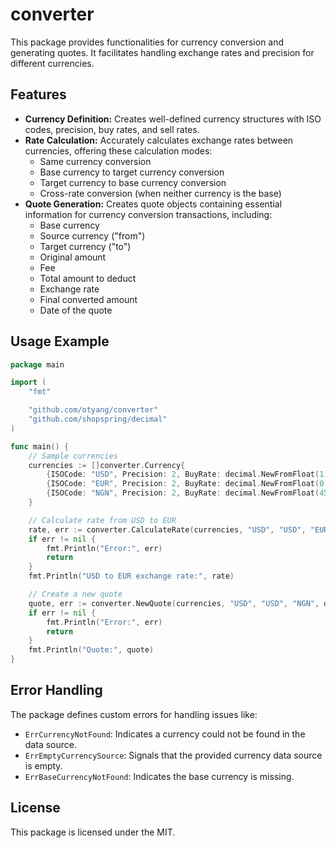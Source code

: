 # converter

This package provides functionalities for currency conversion and generating quotes. It facilitates handling exchange rates and precision for different currencies.

## Features

* **Currency Definition:** Creates well-defined currency structures with ISO codes, precision, buy rates, and sell rates.
* **Rate Calculation:** Accurately calculates exchange rates between currencies, offering these calculation modes:
    * Same currency conversion
    * Base currency to target currency conversion
    * Target currency to base currency conversion
    * Cross-rate conversion (when neither currency is the base)
* **Quote Generation:** Creates quote objects containing essential information for currency conversion transactions, including:
     * Base currency
     * Source currency ("from")
     * Target currency ("to")
     *  Original amount 
     * Fee
     * Total amount to deduct
     * Exchange rate
     * Final converted amount
     * Date of the quote

## Usage Example

```go
package main

import (
	"fmt"

	"github.com/otyang/converter"
	"github.com/shopspring/decimal"
)

func main() {
	// Sample currencies
	currencies := []converter.Currency{
		{ISOCode: "USD", Precision: 2, BuyRate: decimal.NewFromFloat(1), SellRate: decimal.NewFromFloat(1)},
		{ISOCode: "EUR", Precision: 2, BuyRate: decimal.NewFromFloat(0.9), SellRate: decimal.NewFromFloat(0.95)},
		{ISOCode: "NGN", Precision: 2, BuyRate: decimal.NewFromFloat(450), SellRate: decimal.NewFromFloat(460)},
	}

	// Calculate rate from USD to EUR
	rate, err := converter.CalculateRate(currencies, "USD", "USD", "EUR")
	if err != nil {
		fmt.Println("Error:", err)
		return
	}
	fmt.Println("USD to EUR exchange rate:", rate)

	// Create a new quote
	quote, err := converter.NewQuote(currencies, "USD", "USD", "NGN", decimal.NewFromFloat(100), decimal.NewFromFloat(5))
	if err != nil {
		fmt.Println("Error:", err)
		return
	}
	fmt.Println("Quote:", quote)
}
```

## Error Handling

The package defines custom errors for handling issues like:

* `ErrCurrencyNotFound`: Indicates a currency could not be found in the data source.
* `ErrEmptyCurrencySource`: Signals that the provided currency data source is empty.
* `ErrBaseCurrencyNotFound`: Indicates the base currency is missing.

 
## License

This package is licensed under the MIT.